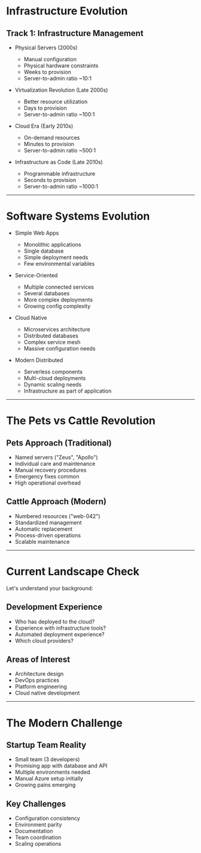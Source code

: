 # Infrastructure Evolution

## Track 1: Infrastructure Management
<v-clicks>

- Physical Servers (2000s)
  - Manual configuration
  - Physical hardware constraints
  - Weeks to provision
  - Server-to-admin ratio ~10:1

- Virtualization Revolution (Late 2000s)
  - Better resource utilization
  - Days to provision
  - Server-to-admin ratio ~100:1

- Cloud Era (Early 2010s)
  - On-demand resources
  - Minutes to provision
  - Server-to-admin ratio ~500:1

- Infrastructure as Code (Late 2010s)
  - Programmable infrastructure
  - Seconds to provision
  - Server-to-admin ratio ~1000:1

</v-clicks>

<!--
# Presenter Notes
- Track 1: Infrastructure Management progression
- Track clear progression in speed and scale
- Link improvements to technological advances
- Ask: "Why did each transition happen?"
-->

---

# Software Systems Evolution

<v-clicks>

- Simple Web Apps
  - Monolithic applications
  - Single database
  - Simple deployment needs
  - Few environmental variables

- Service-Oriented
  - Multiple connected services
  - Several databases
  - More complex deployments
  - Growing config complexity

- Cloud Native
  - Microservices architecture
  - Distributed databases
  - Complex service mesh
  - Massive configuration needs

- Modern Distributed
  - Serverless components
  - Multi-cloud deployments
  - Dynamic scaling needs
  - Infrastructure as part of application

</v-clicks>

<!--
# Presenter Notes
- Highlight increasing complexity
- Connect to their software development experience
- Point out growing infrastructure needs
- Ask about implications for management
-->

---

# The Pets vs Cattle Revolution

## Pets Approach (Traditional)
<v-clicks>

- Named servers ("Zeus", "Apollo")
- Individual care and maintenance
- Manual recovery procedures
- Emergency fixes common
- High operational overhead

</v-clicks>

## Cattle Approach (Modern)
<v-clicks>

- Numbered resources ("web-042")
- Standardized management
- Automatic replacement
- Process-driven operations
- Scalable maintenance

</v-clicks>

<!--
# Presenter Notes
- Explain the paradigm shift in management
- Connect to modern deployment practices
- Link to concepts of immutability
- Ask about benefits and challenges
-->

---

# Current Landscape Check

Let's understand your background:

<v-clicks>

## Development Experience
- Who has deployed to the cloud?
- Experience with infrastructure tools?
- Automated deployment experience?
- Which cloud providers?

## Areas of Interest
- Architecture design
- DevOps practices
- Platform engineering
- Cloud native development

</v-clicks>

<!--
# Presenter Notes
- Use for audience engagement
- Adjust upcoming content based on responses
- Look for experienced participants
- Note areas for deeper discussion
-->

---

# The Modern Challenge

## Startup Team Reality
<v-clicks>

- Small team (3 developers)
- Promising app with database and API
- Multiple environments needed
- Manual Azure setup initially
- Growing pains emerging

## Key Challenges
- Configuration consistency
- Environment parity
- Documentation
- Team coordination
- Scaling operations

</v-clicks>

<!--
# Presenter Notes
- Introduce real-world scenario
- Connect to their experiences
- Set up for infrastructure solutions
- Bridge to next section
-->